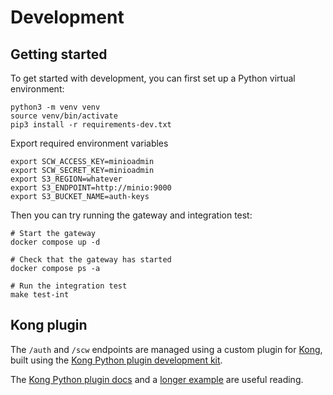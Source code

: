 # Development

## Getting started

To get started with development, you can first set up a Python virtual environment:

```
python3 -m venv venv
source venv/bin/activate
pip3 install -r requirements-dev.txt
```
Export required environment variables
```
export SCW_ACCESS_KEY=minioadmin
export SCW_SECRET_KEY=minioadmin
export S3_REGION=whatever
export S3_ENDPOINT=http://minio:9000
export S3_BUCKET_NAME=auth-keys
```
Then you can try running the gateway and integration test:
```
# Start the gateway
docker compose up -d

# Check that the gateway has started
docker compose ps -a

# Run the integration test
make test-int
```

## Kong plugin

The `/auth` and `/scw` endpoints are managed using a custom plugin for [Kong](https://docs.konghq.com), built using the [Kong Python plugin development kit](https://github.com/Kong/kong-python-pdk).

The [Kong Python plugin docs](https://docs.konghq.com/gateway/latest/plugin-development/pluginserver/python/) and a [longer example](https://konghq.com/blog/building-plugins-for-kong-gateway-using-python) are useful reading.

